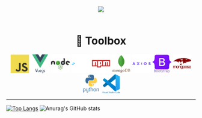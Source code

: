 <div id="header" align="center"><img src="https://media1.giphy.com/media/v1.Y2lkPTc5MGI3NjExNTgwcHgzNnR6MDlmZTRjeTA3YjdmY3B1Zmo3cGllcXVsdW1uaGprcCZlcD12MV9pbnRlcm5hbF9naWZfYnlfaWQmY3Q9Zw/qgQUggAC3Pfv687qPC/giphy.webp" width="275"></img></div><br>

<h1 align="center">🧰 Toolbox</h1>
<div align="center">
<img src="https://github.com/devicons/devicon/blob/master/icons/javascript/javascript-original.svg" width="50"></img>
<img src="https://github.com/devicons/devicon/blob/master/icons/vuejs/vuejs-original-wordmark.svg" width="50"></img>
<img src="https://github.com/devicons/devicon/blob/master/icons/nodejs/nodejs-original-wordmark.svg" width="50"></img>
<img src="https://github.com/devicons/devicon/blob/master/icons/tailwindcss/tailwindcss-original-wordmark.svg" width="50"></img>
<img src="https://github.com/devicons/devicon/blob/master/icons/npm/npm-original-wordmark.svg" width="50"></img>
<img src="https://github.com/devicons/devicon/blob/master/icons/mongodb/mongodb-original-wordmark.svg" width="50"></img>
<img src="https://github.com/devicons/devicon/blob/master/icons/axios/axios-plain-wordmark.svg" width="50"></img>
<img src="https://github.com/devicons/devicon/blob/master/icons/bootstrap/bootstrap-original-wordmark.svg" width="50"></img>
<img src="https://github.com/devicons/devicon/blob/master/icons/mongoose/mongoose-original-wordmark.svg" width="50"></img>
<img src="https://github.com/devicons/devicon/blob/master/icons/python/python-original-wordmark.svg" width="50"></img>
<img src="https://github.com/devicons/devicon/blob/master/icons/vscode/vscode-original-wordmark.svg" width="50"></img>
</div>

---



[![Top Langs](https://github-readme-stats.vercel.app/api/top-langs/?username=gwhiite&theme=vision-friendly-dark)](https://github.com/anuraghazra/github-readme-stats)
![Anurag's GitHub stats](https://github-readme-stats.vercel.app/api?username=gwhiite&show_icons=true&theme=vision-friendly-dark)

